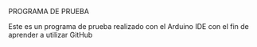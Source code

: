 PROGRAMA DE PRUEBA

Este es un programa de prueba realizado con el Arduino IDE con el fin de aprender a utilizar GitHub
